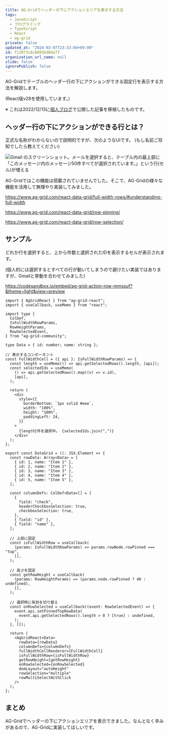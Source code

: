 ```yaml
---
title: AG-Gridでヘッダーの下にアクションエリアを表示する方法
tags:
  - JavaScript
  - プログラミング
  - TypeScript
  - React
  - ag-grid
private: false
updated_at: "2024-03-07T23:33:04+09:00"
id: f12073c8c8093bd8da77
organization_url_name: null
slide: false
ignorePublish: false
---
```


AG-Gridでテーブルのヘッダー行の下にアクションができる固定行を表示する方法を解説します。

(React版v28を使用しています。)

※ これは2022/12/13に[個人ブログ](https://bicstone.me)で公開した記事を移植したものです。

## ヘッダー行の下にアクションができる行とは？

正式な名称がわからないので説明的ですが、次のようなUIです。 (もし名前ご存知でしたら教えてください)

![Gmail のスクリーンショット。メールを選択すると、テーブル内の最上部に「このメッセージ内のメッセージ50件すべてが選択されています。」という行(セル)が増える](https://qiita-image-store.s3.ap-northeast-1.amazonaws.com/0/684999/0c5a490d-38b2-9f65-d3cd-d4a029270312.png)

AG-Gridではこの機能は搭載されていませんでした。そこで、AG-Gridの様々な機能を活用して無理やり実装してみました。

https://www.ag-grid.com/react-data-grid/full-width-rows/#understanding-full-width

https://www.ag-grid.com/react-data-grid/row-pinning/

https://www.ag-grid.com/react-data-grid/row-selection/

## サンプル

どれか行を選択すると、上から件数と選択されたIDを表示するセルが表示されます。

(個人的には選択するとすべての行が動いてしまうので避けたい実装ではありますが、Gmailと挙動を合わせてみました)

https://codesandbox.io/embed/ag-grid-action-row-mmssuf?&theme=light&view=preview

```tsx
import { AgGridReact } from "ag-grid-react";
import { useCallback, useMemo } from "react";

import type {
  ColDef,
  IsFullWidthRowParams,
  RowHeightParams,
  RowSelectedEvent,
} from "ag-grid-community";

type Data = { id: number; name: string };

// 表示するコンポーネント
const FullWidthCell = ({ api }: IsFullWidthRowParams) => {
  const length = useMemo(() => api.getSelectedRows().length, [api]);
  const selectedIds = useMemo(
    () => api.getSelectedRows().map((v) => v.id),
    [api],
  );

  return (
    <div
      style={{
        borderBottom: `1px solid #eee`,
        width: "100%",
        height: "100%",
        paddingLeft: 24,
      }}
    >
      {length}件を選択中。 {selectedIds.join(",")}
    </div>
  );
};

export const DataGrid = (): JSX.Element => {
  const rowData: Array<Data> = [
    { id: 1, name: "Item 1" },
    { id: 2, name: "Item 2" },
    { id: 3, name: "Item 3" },
    { id: 4, name: "Item 4" },
    { id: 5, name: "Item 5" },
  ];

  const columnDefs: ColDef<Data>[] = [
    {
      field: "check",
      headerCheckboxSelection: true,
      checkboxSelection: true,
    },
    { field: "id" },
    { field: "name" },
  ];

  // 上部に固定
  const isFullWidthRow = useCallback(
    (params: IsFullWidthRowParams) => params.rowNode.rowPinned === "top",
    [],
  );

  // 高さを固定
  const getRowHeight = useCallback(
    (params: RowHeightParams) => (params.node.rowPinned ? 40 : undefined),
    [],
  );

  // 選択時に有効を切り替え
  const onRowSelected = useCallback((event: RowSelectedEvent) => {
    event.api.setPinnedTopRowData(
      event.api.getSelectedRows().length > 0 ? [true] : undefined,
    );
  }, []);

  return (
    <AgGridReact<Data>
      rowData={rowData}
      columnDefs={columnDefs}
      fullWidthCellRenderer={FullWidthCell}
      isFullWidthRow={isFullWidthRow}
      getRowHeight={getRowHeight}
      onRowSelected={onRowSelected}
      domLayout="autoHeight"
      rowSelection="multiple"
      rowMultiSelectWithClick
    />
  );
};
```

## まとめ

AG-Gridでヘッダーの下にアクションエリアを表示できました。なんとなく辛みがあるので、AG-Gridに実装してほしいです。
